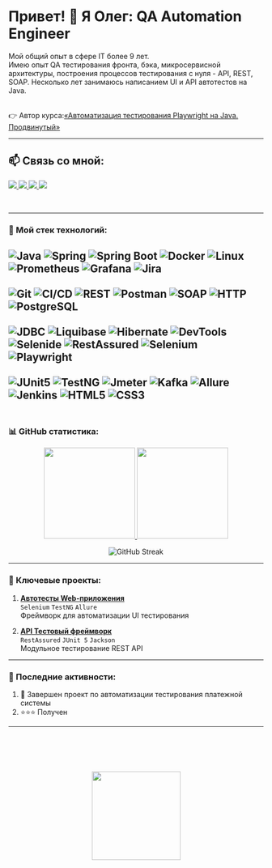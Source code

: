 <h1 align="left">Привет! 👋 Я Олег: QA Automation Engineer</h1>
Мой общий опыт в сфере IT более 9 лет.
<br>
Имею опыт QA тестирования фронта, бэка, микросервисной архитектуры, построения процессов тестирования с нуля - API, REST, SOAP.
Несколько лет занимаюсь написанием UI и API автотестов на Java.
<br>
<br>

👉 Автор курса:[«Автоматизация тестирования Playwright на Java. Продвинутый»](https://stepik.org/a/233592)

---

## 📫 Связь со мной:
</p>
<a href="mailto:oleg.todor@mail.ru">
       <img src="https://img.shields.io/badge/@-Email-violet?style=for-the-badge&"/>
    </a>
    <a href="https://t.me/JavaQaTeach"> 
       <img src="https://img.shields.io/badge/Telegram-2CA5E0?style=for-the-badge&logo=telegram&logoColor=white"/>
    </a>
      <a href="https://tenchat.ru/Ext_java">
       <img src="https://img.shields.io/badge/Т-TenChat-red?style=for-the-badge&"/>
    </a>
    <a href="https://vk.com/olegtodor/">
       <img src="https://img.shields.io/badge/VK-vk.com%2Folegtodor-blue?style=for-the-badge&logo=vk"/>
 </a>
<p align='left'>
<br>

---
### 🔧 Мой стек технологий:
![Java](https://img.shields.io/badge/Java-ED8B00?style=flat&logo=openjdk&logoColor=white)
![Spring](https://img.shields.io/badge/Spring-6DB33F?style=flat&logo=spring&logoColor=white)
![Spring Boot](https://img.shields.io/badge/Spring_Boot-6DB33F?style=flat&logo=spring-boot&logoColor=white)
![Docker](https://img.shields.io/badge/Docker-2496ED?style=flat&logo=docker&logoColor=white)
![Linux](https://img.shields.io/badge/Linux-FCC624?style=flat&logo=linux&logoColor=black)
![Prometheus](https://img.shields.io/badge/Prometheus-E6522C?style=flat&logo=prometheus&logoColor=white)
![Grafana](https://img.shields.io/badge/Grafana-F46800?style=flat&logo=grafana&logoColor=white)
![Jira](https://img.shields.io/badge/Jira-0052CC?style=flat&logo=jira&logoColor=white)
<br>
<br>
![Git](https://img.shields.io/badge/Git-F05032?style=flat&logo=git&logoColor=white)
![CI/CD](https://img.shields.io/badge/CI/CD-222222?style=flat&logo=github-actions&logoColor=white)
![REST](https://img.shields.io/badge/REST-FF6C37?style=flat&logo=rest&logoColor=white)
![Postman](https://img.shields.io/badge/Postman-FF6C37?style=flat&logo=postman&logoColor=white)
![SOAP](https://img.shields.io/badge/SOAP-777777?style=flat&logo=soap&logoColor=white)
![HTTP](https://img.shields.io/badge/HTTP-00599C?style=flat&logo=http&logoColor=white)
![PostgreSQL](https://img.shields.io/badge/PostgreSQL-4169E1?style=flat&logo=postgresql&logoColor=white)
<br>
<br>
![JDBC](https://img.shields.io/badge/JDBC-007396?style=flat&logo=java&logoColor=white)
![Liquibase](https://img.shields.io/badge/Liquibase-2962FF?style=flat&logo=liquibase&logoColor=white)
![Hibernate](https://img.shields.io/badge/Hibernate-59666C?style=flat&logo=hibernate&logoColor=white)
![DevTools](https://img.shields.io/badge/DevTools-555555?style=flat&logo=visual-studio-code&logoColor=white)
![Selenide](https://img.shields.io/badge/Selenide-43B02A?style=flat&logo=selenium&logoColor=white)
![RestAssured](https://img.shields.io/badge/RestAssured-43B02A?style=flat&logo=rest-assured&logoColor=white)
![Selenium](https://img.shields.io/badge/Selenium-43B02A?style=flat&logo=selenium&logoColor=white)
![Playwright](https://img.shields.io/badge/Playwright-2EAD33?style=flat&logo=playwright&logoColor=white)
<br>
<br>
![JUnit5](https://img.shields.io/badge/JUnit5-25A162?style=flat&logo=junit5&logoColor=white)
![TestNG](https://custom-icon-badges.demolab.com/badge/TestNG-366CC6?style=flat&logo=testng&logoColor=white)
![Jmeter](https://img.shields.io/badge/JMeter-D22128?style=flat&logo=apachejmeter&logoColor=white)
![Kafka](https://img.shields.io/badge/Kafka-231F20?style=flat&logo=apachekafka&logoColor=white)
![Allure](https://img.shields.io/badge/Allure-FF4A7A?style=flat&logo=allure&logoColor=white)
![Jenkins](https://img.shields.io/badge/Jenkins-D24939?style=flat&logo=jenkins&logoColor=white)
![HTML5](https://img.shields.io/badge/HTML5-E34F26?style=flat&logo=html5&logoColor=white)
![CSS3](https://img.shields.io/badge/CSS3-1572B6?style=flat&logo=css3&logoColor=white)
<br>
<br>
---

### 📊 GitHub статистика:
<p align="center">
  <a href="https://github.com/AlgosStile">
    <img height="180em" src="https://github-readme-stats.vercel.app/api?username=AlgosStile&show_icons=true&theme=radical&hide_border=true&include_all_commits=true&count_private=true"/>
    <img height="180em" src="https://github-readme-stats.vercel.app/api/top-langs/?username=AlgosStile&layout=compact&theme=radical&hide_border=true&langs_count=8"/>
  </a>
</p>

<p align="center">
  <img src="https://github-readme-streak-stats.herokuapp.com/?user=AlgosStile&theme=radical&hide_border=true" alt="GitHub Streak"/>
</p>

---

### 🚀 Ключевые проекты:
1. **[Автотесты Web-приложения](https://github.com/AlgosStile/web-autotests)**  
   `Selenium` `TestNG` `Allure`  
   Фреймворк для автоматизации UI тестирования

2. **[API Тестовый фреймворк](https://github.com/AlgosStile/api-test-framework)**  
   `RestAssured` `JUnit 5` `Jackson`  
   Модульное тестирование REST API

---

### 📝 Последние активности:
<!--START_SECTION:activity-->
1. 🎉 Завершен проект по автоматизации тестирования платежной системы
2. ⭐⭐⭐ Получен 
   
---

<br></br>
<div align="center" style="margin: 40px 0">
 <a href="https://github.com/AlgosStile/github-profile-views-counter">
  <img width="175px" src="https://komarev.com/ghpvc/?username=AlgosStile&color=DE002D">
 </a>
</div>
